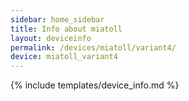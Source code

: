 ```yaml
---
sidebar: home_sidebar
title: Info about miatoll
layout: deviceinfo
permalink: /devices/miatoll/variant4/
device: miatoll_variant4
---
```

{% include templates/device_info.md %}
